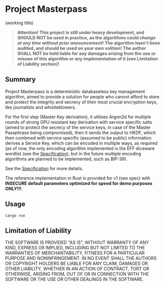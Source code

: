 # Project Masterpass 
(working title)

> **Attention! This project is still under heavy development, and SHOULD NOT be used in practice, as the algorithms could *change at any time without prior announcement*! The algorithm hasn't been audited, and should be used on your own volition! The author SHALL NOT be held liable for any damages arising from the use or misuse of this algorithm or any implementation of it (see Limitation of Liability section)!**

## Summary

Project Masterpass is a deterministic databaseless key management algorithm, aimed to provide a solution for people who cannot afford to store and protect the integrity and secrecy of their most crucial encryption keys, like journalists and whistleblowers.

For the first step (Master Key derivation), it utilises Argon2d for multiple rounds of strong GPU resistant key derivation with service specific salts (aimed to protect the secrecy of the service keys, in case of the Master Passphrase being compromised), then it sends the output to HKDF, which then combined with service specific (assumed to be public) information derives a Service Key, which can be encoded in multiple ways, as required (as of now, the only encoding algorithm implemented is the EFF diceware wordlist (see the [Specification](spec.md)), but in the future multiple encoding algorithms are planned to be implemented, such as BIP-39).

See the [Specification](spec.md) for more details.

The reference implementation in Rust is provided for v1 (see spec) with **INSECURE default parameters optimized for speed for demo purposes ONLY!!!**. 


## Usage

```cli
cargo run
```

## Limitation of Liability

THE SOFTWARE IS PROVIDED "AS IS", WITHOUT WARRANTY OF ANY KIND, EXPRESS OR IMPLIED, INCLUDING BUT NOT LIMITED TO THE WARRANTIES OF MERCHANTABILITY, FITNESS FOR A PARTICULAR PURPOSE AND NONINFRINGEMENT. IN NO EVENT SHALL THE AUTHORS OR COPYRIGHT HOLDERS BE LIABLE FOR ANY CLAIM, DAMAGES OR OTHER LIABILITY, WHETHER IN AN ACTION OF CONTRACT, TORT OR OTHERWISE, ARISING FROM, OUT OF OR IN CONNECTION WITH THE SOFTWARE OR THE USE OR OTHER DEALINGS IN THE SOFTWARE.